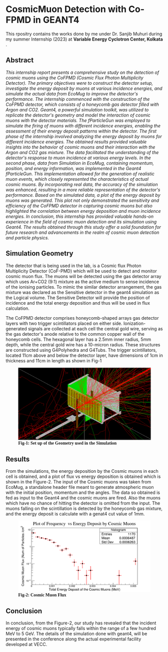 <h1> CosmicMuon Detection with Co-FPMD in GEANT4 </h1>


This rpositry contains the works done by me under Dr. Sanjib Muhuri during my summer Internship (2023) at <b>Variable Energy Cyclotron Center, Kolkata </b>.


<h2> Abstract </h2>
    <i>This internship report presents a comprehensive study on the detection of 
    cosmic muons using the CoFPMD (Cosmic Flux Photon Multiplicity Detector). 
    The primary objectives were to construct the detector setup, investigate 
    the energy deposit by muons at various incidence energies, and simulate 
    the actual data from EcoMug to improve the detector's performance.
    The internship commenced with the construction of the CoFPMD detector, 
    which consists of a honeycomb gas detector filled with Argon and CO2. 
    Geant4, a powerful simulation toolkit, was utilized to replicate the 
    detector's geometry and model the interaction of cosmic muons with the 
    detector materials. The fParticleGun was employed to simulate the 
    firing of muons with different incidence energies, enabling the 
    assessment of their energy deposit patterns within the detector.
    The first phase of the internship involved analyzing the energy deposit by 
    muons for different incidence energies. The obtained results provided valuable 
    insights into the behavior of cosmic muons and their interaction with the Argon 
    and CO2 gas mixture. The data facilitated the understanding of the detector's 
    response to muon incidence at various energy levels.
    In the second phase, data from Simulation in EcoMug, containing momentum, 
    position, and energy information, was implemented in the Geant4 fParticleGun. 
    This implementation allowed for the generation of realistic muon events, 
    which closely represented the characteristics of actual cosmic muons. By 
    incorporating real data, the accuracy of the simulation was enhanced, 
    resulting in a more reliable representation of the detector's performance.
    Based on the simulated data, a plot of the energy deposit by muons 
    was generated. This plot not only demonstrated the sensitivity and 
    efficiency of the CoFPMD detector in capturing cosmic muons but also 
    highlighted the correlation between energy deposition and muon incidence energies.
    In conclusion, this internship has provided valuable hands-on experience in the field of cosmic muon detection and its simulation using Geant4. The results obtained through this study offer a solid foundation for future research and advancements in the realm of cosmic muon detection and particle physics.
    </i>
    

<h2> Simulation Geometry </h2>

The detector that is being used in the lab, is a Cosmic flux Photon Multiplicity Detector (CoF-PMD) which  will be used to detect and monitor cosmic muon flux. The muons will be detected using the gas detector array which uses Ar+CO2 (9:1) mixture as the active medium to sense incidence of the ionising particles. To mimic the similar detector arrangement, the gas mixture was declared as the Sensitive detector in the geant4 simulation as the Logical volume. The Sensitive Detector will provide the position of incidence and the total  energy deposition and thus will be used in flux calculation.

The CoFPMD detector comprises honeycomb-shaped arrays gas detector layers with two trigger scintillators placed on either side. Ionization-generated signals are collected at each cell the central gold wire, serving as the gas detector's anode relative to the common copper wall of the honeycomb cells. The hexagonal layer has a 2.5mm inner radius, 5mm depth, while the central gold wire has a 10-micron radius. These structures are constructed using G4Polyhedra and G4Tubs. The trigger scintillators, located 11cm above and below the detector layer, have dimensions of 1cm in thickness and 11cm in length as shown in Fig-1



<figure>
   <img src="Images/image.png" alt="Setup" class = "center">
   <figcaption style="font-family: 'Times New Roman', Times, serif;"><b> Fig-1: Set up of the Geometry used in the Simulation </b></figcaption>
</figure>


<h2> Results </h2>

From the simulations, the energy deposition by the Cosmic muons in each cell is obtained, and a plot of flux vs energy deposition is obtained which is shown in the Figure-2. The input of the Cosmic muons was taken from EcoMug, a standalone header file meant to generate atmospheric muon with the initial position, momentum and the angles. The data so obtained is fed as input to the Geant4 and the cosmic muons are fired. Also the muons which have no chance of hitting the detector is omitted from the input. The muons falling on the scintillation is detected by the honeycomb gas mixture, and the energy deposit is calculate with a genat4 cut value of 1mm.


<figure>
   <img src="Images/image2.png" alt="Setup" class = "center">
   <figcaption style="font-family: 'Times New Roman', Times, serif;"><b> Fig-2: Cosmic Muon Flux </b></figcaption>
</figure>





<h2> Conclusion </h2>

In conclusion, from the Figure-2,  our study has revealed that the incident energy of cosmic muons typically falls within the range of a few hundred MeV to 5 GeV. The details of the simulation done with geant4, will be presented in the conference along the actual experimental facility developed at VECC.